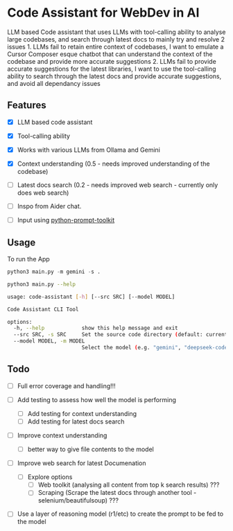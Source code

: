 # Code Assistant for WebDev in AI

LLM based Code assistant that uses LLMs with tool-calling ability to analyse large codebases, and search through latest docs to mainly try and resolve 2 issues
    1. LLMs fail to retain entire context of codebases, I want to emulate a Cursor Composer esque chatbot that can understand the context of the codebase and provide more accurate suggestions
    2. LLMs fail to provide accurate suggestions for the latest libraries, I want to use the tool-calling ability to search through the latest docs and provide accurate suggestions, and avoid all dependancy issues


## Features

- [x] LLM based code assistant
- [x] Tool-calling ability
- [x] Works with various LLMs from Ollama and Gemini
- [x] Context understanding (0.5 - needs improved understanding of the codebase)
- [ ] Latest docs search (0.2 - needs improved web search - currently only does web search)
- [ ] Inspo from Aider chat.
- [ ] Input using [python-prompt-toolkit](https://github.com/prompt-toolkit/python-prompt-toolkit)


## Usage

To run the App

```python
python3 main.py -m gemini -s .
```

```bash
python3 main.py --help

usage: code-assistant [-h] [--src SRC] [--model MODEL]

Code Assistant CLI Tool

options:
  -h, --help            show this help message and exit
  --src SRC, -s SRC     Set the source code directory (default: current directory)
  --model MODEL, -m MODEL
                        Select the model (e.g. "gemini", "deepseek-coder-v2") (default: gemini)
```


## Todo

- [ ] Full error coverage and handling!!!

- [ ] Add testing to assess how well the model is performing
    - [ ] Add testing for context understanding
    - [ ] Add testing for latest docs search

- [ ] Improve context understanding
    - [ ] better way to give file contents to the model

- [ ] Improve web search for latest Documenation
    - [ ] Explore options
        - [ ] Web toolkit (analysing all content from top k search results) ???
        - [ ] Scraping (Scrape the latest docs through another tool - selenium/beautifulsoup) ??? 

- [ ] Use a layer of reasoning model (r1/etc) to create the prompt to be fed to the model
